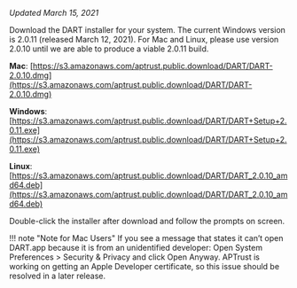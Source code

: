 _Updated March 15, 2021_

Download the DART installer for your system. The current Windows version is 2.0.11 (released March 12, 2021). For Mac and Linux, please use version 2.0.10 until we are able to produce a viable 2.0.11 build.

__Mac__: [https://s3.amazonaws.com/aptrust.public.download/DART/DART-2.0.10.dmg](https://s3.amazonaws.com/aptrust.public.download/DART/DART-2.0.10.dmg)

__Windows__: [https://s3.amazonaws.com/aptrust.public.download/DART/DART+Setup+2.0.11.exe](https://s3.amazonaws.com/aptrust.public.download/DART/DART+Setup+2.0.11.exe)

__Linux__: [https://s3.amazonaws.com/aptrust.public.download/DART/DART_2.0.10_amd64.deb](https://s3.amazonaws.com/aptrust.public.download/DART/DART_2.0.10_amd64.deb)

Double-click the installer after download and follow the prompts on screen.

!!! note "Note for Mac Users"
    If you see a message that states it can’t open DART.app because it is from an unidentified developer: Open System Preferences > Security & Privacy and click Open Anyway. APTrust is working on getting an Apple Developer certificate, so this issue should be resolved in a later release.
